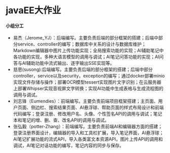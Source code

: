 # javaEE大作业


#### 小组分工

+ 易杰（Jerome_YJ）：后端编写。主要负责后端的部分框架的搭建；后端中部分service、controller的编写；数据库中关系的设计与数据库维护；Markdown编辑器中图片上传功能实现；全局搜索功能的实现；AI辅助笔记中各功能的实现，多种大语言模型的调用与调试；AI笔记问答功能的实现；AI问答与AI辅助功能中流式输出、逐字输出SSE实现等。
+ 慈恩(susong):后端编写。主要负责后端的部分框架的搭建；后端中部分controller，service以及security，exception的编写；通过docker部署minio实现文件存储与操作；部署OCR模型tessert实现图片文字识别；在云服务器上部署Whipser实现音视屏文字转换；实现AI功能中生成表格与生成流程图的调用与调试。
+ 刘志锋（Eumendies）：前端编写。主要负责前端项目框架搭建；主页面、用户页面、侧边栏、搜索结果页面、AI悬浮球、帮助页面的样式布局设计和前端代码编写；登录注册、修改用户名、头像、个性签名API的调用与调试；笔记本和笔记的增、删、查、改名API的调用与调试。
+  张弘毅（potter-Zhang）：前端编写。主要负责前端AI和编辑器方面的搭建；登录注册界面设计，编辑器的导入和工具栏扩展，导入笔记界面，AI悬浮球；AI笔记扩展功能的流式API，导入各类富文本资源API，图片上传API的调用和调试，AI笔记对话功能的编写，笔记内容的同步与保存。
